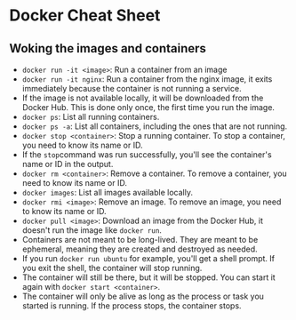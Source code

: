 # Docker Cheat Sheet

## Woking the images and containers
- `docker run -it <image>`: Run a container from an image
- `docker run -it nginx`: Run a container from the nginx image, it exits immediately because the container is not running a service.
- If the image is not available locally, it will be downloaded from the Docker Hub. This is done only once, the first time you run the image.
- `docker ps`: List all running containers.
- `docker ps -a`: List all containers, including the ones that are not running.
- `docker stop <container>`: Stop a running container. To stop a container, you need to know its name or ID.
- If the `stop`command was run successfully, you'll see the container's name or ID in the output.
- `docker rm <container>`: Remove a container. To remove a container, you need to know its name or ID.
- `docker images`: List all images available locally.
- `docker rmi <image>`: Remove an image. To remove an image, you need to know its name or ID.
- `docker pull <image>`: Download an image from the Docker Hub, it doesn't run the image like `docker run`.
- Containers are not meant to be long-lived. They are meant to be ephemeral, meaning they are created and destroyed as needed.
- If you run `docker run ubuntu` for example, you'll get a shell prompt. If you exit the shell, the container will stop running.
- The container will still be there, but it will be stopped. You can start it again with `docker start <container>`.
- The container will only be alive as long as the process or task you started is running. If the process stops, the container stops.






